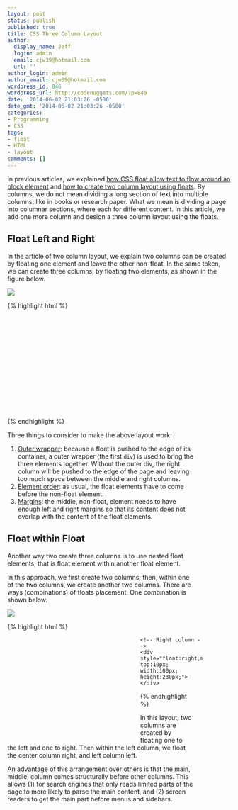 ```yaml
---
layout: post
status: publish
published: true
title: CSS Three Column Layout
author:
  display_name: Jeff
  login: admin
  email: cjw39@hotmail.com
  url: ''
author_login: admin
author_email: cjw39@hotmail.com
wordpress_id: 846
wordpress_url: http://codenuggets.com/?p=846
date: '2014-06-02 21:03:26 -0500'
date_gmt: '2014-06-02 21:03:26 -0500'
categories:
- Programming
- CSS
tags:
- float
- HTML
- layout
comments: []
---
```

In previous articles, we explained <a href="http://codenuggets.com/2014/05/14/css-float-explained/" target="_blank">how CSS float allow text to flow around an block element</a> and <a href="http://codenuggets.com/2014/05/22/css-two-column-layout/" target="_blank">how to create two column layout using floats</a>. By columns, we do not mean dividing a long section of text into multiple columns, like in books or research paper. What we mean is dividing a page into columnar sections, where each for different content. In this article, we add one more column and design a three column layout using the floats.

## Float Left and Right

In the article of two column layout, we explain two columns can be created by floating one element and leave the other non-float. In the same token, we can create three columns, by floating two elements, as shown in the figure below.

<img src="http://codenuggets.com/wp-content/figures/css-three-column-layout/two-floats.png" />

{% highlight html %}
<div style="width:420px">
    <div style="float:left; width:100px; height:230px;"></div>
    <div style="float:right; width:100px; height:230px;"></div>
    <div style="margin-left:110px; margin-right:110px; width:200px; height:230px">
</div>
{% endhighlight %}

Three things to consider to make the above layout work:

1. <u>Outer wrapper</u>: because a float is pushed to the edge of its container, a outer wrapper (the first `div`) is used to bring the three elements together. Without the outer div, the right column will be pushed to the edge of the page and leaving too much space between the middle and right columns.
2. <u>Element order</u>: as usual, the float elements have to come before the non-float element.
3. <u>Margins</u>: the middle, non-float, element needs to have enough left and right margins so that its content does not overlap with the content of the float elements.

## Float within Float

Another way two create three columns is to use nested float elements, that is float element within another float element.

In this approach, we first create two columns; then, within one of the two columns, we create another two columns. There are ways (combinations) of floats placement. One combination is shown below.

<img src="http://codenuggets.com/wp-content/figures/css-three-column-layout/nested-floats.png" />

{% highlight html %}
<div style="width:440px">
    <div style="float:left"><!-- Two column wrapper -->
        <div style="float:right; width:200px; height:230px"></div>
        <div style="float:left; width:100px; height:230px;"></div>
    </div>

    <!-- Right column -->
    <div style="float:right;margin-top:10px; width:100px; height:230px;"></div>
</div>
{% endhighlight %}

In this layout, two columns are created by floating one to the left and one to right. Then within the left column, we float the center column right, and left column left.

An advantage of this arrangement over others is that the main, middle, column comes structurally before other columns. This allows (1) for search engines that only reads limited parts of the page to more likely to parse the main content, and (2) screen readers to get the main part before menus and sidebars.